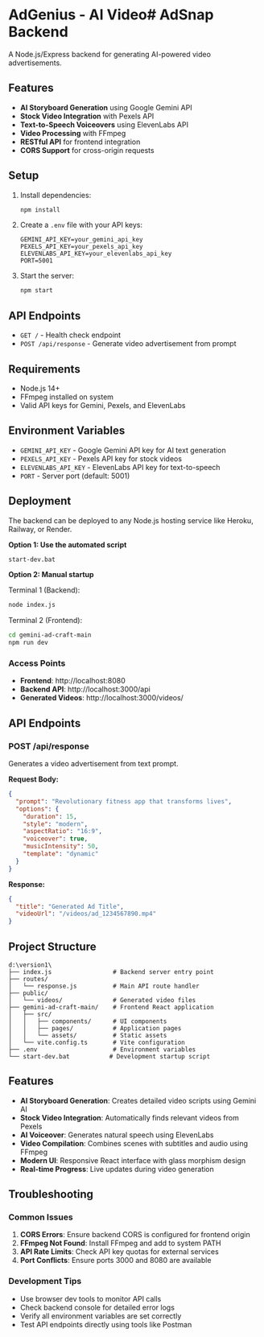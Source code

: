 # AdGenius - AI Video# AdSnap Backend

A Node.js/Express backend for generating AI-powered video advertisements.

## Features

- **AI Storyboard Generation** using Google Gemini API
- **Stock Video Integration** with Pexels API
- **Text-to-Speech Voiceovers** using ElevenLabs API
- **Video Processing** with FFmpeg
- **RESTful API** for frontend integration
- **CORS Support** for cross-origin requests

## Setup

1. Install dependencies:
   ```bash
   npm install
   ```

2. Create a `.env` file with your API keys:
   ```
   GEMINI_API_KEY=your_gemini_api_key
   PEXELS_API_KEY=your_pexels_api_key
   ELEVENLABS_API_KEY=your_elevenlabs_api_key
   PORT=5001
   ```

3. Start the server:
   ```bash
   npm start
   ```

## API Endpoints

- `GET /` - Health check endpoint
- `POST /api/response` - Generate video advertisement from prompt

## Requirements

- Node.js 14+
- FFmpeg installed on system
- Valid API keys for Gemini, Pexels, and ElevenLabs

## Environment Variables

- `GEMINI_API_KEY` - Google Gemini API key for AI text generation
- `PEXELS_API_KEY` - Pexels API key for stock videos
- `ELEVENLABS_API_KEY` - ElevenLabs API key for text-to-speech
- `PORT` - Server port (default: 5001)

## Deployment

The backend can be deployed to any Node.js hosting service like Heroku, Railway, or Render.

**Option 1: Use the automated script**
```bash
start-dev.bat
```

**Option 2: Manual startup**

Terminal 1 (Backend):
```bash
node index.js
```

Terminal 2 (Frontend):
```bash
cd gemini-ad-craft-main
npm run dev
```

### Access Points

- **Frontend**: http://localhost:8080
- **Backend API**: http://localhost:3000/api
- **Generated Videos**: http://localhost:3000/videos/

## API Endpoints

### POST /api/response
Generates a video advertisement from text prompt.

**Request Body:**
```json
{
  "prompt": "Revolutionary fitness app that transforms lives",
  "options": {
    "duration": 15,
    "style": "modern",
    "aspectRatio": "16:9",
    "voiceover": true,
    "musicIntensity": 50,
    "template": "dynamic"
  }
}
```

**Response:**
```json
{
  "title": "Generated Ad Title",
  "videoUrl": "/videos/ad_1234567890.mp4"
}
```

## Project Structure

```
d:\version1\
├── index.js                 # Backend server entry point
├── routes/
│   └── response.js          # Main API route handler
├── public/
│   └── videos/              # Generated video files
├── gemini-ad-craft-main/    # Frontend React application
│   ├── src/
│   │   ├── components/      # UI components
│   │   ├── pages/           # Application pages
│   │   └── assets/          # Static assets
│   └── vite.config.ts       # Vite configuration
├── .env                     # Environment variables
└── start-dev.bat           # Development startup script
```

## Features

- **AI Storyboard Generation**: Creates detailed video scripts using Gemini AI
- **Stock Video Integration**: Automatically finds relevant videos from Pexels
- **AI Voiceover**: Generates natural speech using ElevenLabs
- **Video Compilation**: Combines scenes with subtitles and audio using FFmpeg
- **Modern UI**: Responsive React interface with glass morphism design
- **Real-time Progress**: Live updates during video generation

## Troubleshooting

### Common Issues

1. **CORS Errors**: Ensure backend CORS is configured for frontend origin
2. **FFmpeg Not Found**: Install FFmpeg and add to system PATH
3. **API Rate Limits**: Check API key quotas for external services
4. **Port Conflicts**: Ensure ports 3000 and 8080 are available

### Development Tips

- Use browser dev tools to monitor API calls
- Check backend console for detailed error logs
- Verify all environment variables are set correctly
- Test API endpoints directly using tools like Postman
